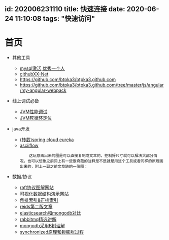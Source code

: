id: 202006231110
title: 快速连接
date: 2020-06-24 11:10:08
tags: "快速访问"
---------
# 首页

* 其他工具
  
  * [mysql激活,优秀一个人](https://www.jianshu.com/p/5f693b4c9468)
  * [githubXX-Net](https://github.com/XX-net/XX-Net/wiki/Register-Google-appid)
  * https://github.com/btpka3/btpka3.github.com
  * https://github.com/btpka3/btpka3.github.com/tree/master/js/angular/my-angular-webpack

* 线上调试必备
  * [JVM性能调试](/2020/06/23/2019/jvmDebug/)
  * [JVM死循环定位](/2020/06/23/2019/linuxJstackJava/)

* java开发
  
  * [(转载)spring cloud eureka](https://blog.csdn.net/cqupt2010212062/article/details/78750104)
  * [asciiflow](http://asciiflow.com/)
    ```$xslt
        这玩意画出来的图是可以直接复制成文本的，控制好尺寸就可以解决大部分情况，也可以想象之前网上有一些很奇葩的注释是不是就是用这个工具或者同样的原理画出来的，附上一副之前文章缺的一张图：
    ```


* 数据/协议
  
  * [raft协议图解网站](http://thesecretlivesofdata.com/raft/)
  * [可视化数据结构演示网站](https://www.cs.usfca.edu/~galles/visualization/BPlusTree.html)
  * [倒排索引&正排索引](http://note.youdao.com/noteshare?id=e13f5f79e434f909f12744a16bc58f93)
  * [reids第二版文章](https://www.kancloud.cn/kancloud/redisbook/63822)
  * [elasticsearch和mongodb对比](https://app.yinxiang.com/fx/ba38d8c7-0083-4753-ac60-587996c51750)
  * [rabbitmq精选讲解](https://www.jianshu.com/p/833119530699)
  * [mongodb采用B树理解](https://blog.csdn.net/weixin_41987908/article/details/105255119)
  * [synchronized原理和锁膨胀过程](https://blog.csdn.net/xueba8/article/details/88753443)